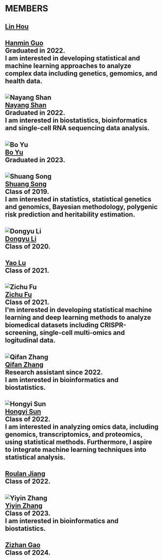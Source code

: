 # MEMBERS
[Lin Hou](https://github.com/houlresearch/Tests/blob/main/LIN%20HOU.md)
---
[Hanmin Guo](https://github.com/houlresearch/Tests/blob/main/HANMIN%20GUO.md)  
Graduated in 2022.  
I am interested in developing statistical and machine learning approaches to analyze complex data including genetics, gemomics, and health data.  
---
![Nayang Shan](https://raw.githubusercontent.com/houlresearch/Tests/main/shannayang.jpg)  
[Nayang Shan](https://github.com/houlresearch/Tests/blob/main/NAYANG%20SHAN.md)  
Graduated in 2022.  
I am interested in biostatistics, bioinformatics and single-cell RNA sequencing data analysis.  
---
![Bo Yu](https://raw.githubusercontent.com/houlresearch/Tests/main/yubo.jpg)  
[Bo Yu](https://github.com/houlresearch/Tests/blob/main/BO%20YU.md)  
Graduated in 2023.
---
![Shuang Song](https://raw.githubusercontent.com/houlresearch/Tests/main/songshuang.jpg)  
[Shuang Song](https://github.com/houlresearch/Tests/blob/main/SHUANG%20SONG.md)  
Class of 2019.  
I am interested in statistics, statistical genetics and genomics, Bayesian methodology, polygenic risk prediction and heritability estimation.  
---
![Dongyu Li](https://raw.githubusercontent.com/houlresearch/Tests/main/lidongyu.jpg)  
[Dongyu Li](https://github.com/houlresearch/Tests/blob/main/DONGYU%20LI.md)  
Class of 2020.  
---
[Yao Lu](https://github.com/houlresearch/Tests/blob/main/YAO%20LU.md)  
Class of 2021.  
---
![Zichu Fu](https://raw.githubusercontent.com/houlresearch/Tests/main/fuzichu.jpg)  
[Zichu Fu](https://github.com/houlresearch/Tests/blob/main/ZICHU%20FU.md)  
Class of 2021.  
I'm interested in developing statistical machine learning and deep learning methods to analyze biomedical datasets including CRISPR-screening, single-cell multi-omics and logitudinal data.  
---
![Qifan Zhang](https://raw.githubusercontent.com/houlresearch/Tests/main/zhangqifan.jpg)  
[Qifan Zhang](https://github.com/houlresearch/Tests/blob/main/QIFAN%20ZHANG.md)  
Research assistant since 2022.  
I am interested in bioinformatics and biostatistics.  
---
![Hongyi Sun](https://raw.githubusercontent.com/houlresearch/Tests/main/sunhongyi.png)  
[Hongyi Sun](https://github.com/houlresearch/Tests/blob/main/HONGYI%20SUN.md)  
Class of 2022.  
I am interested in analyzing omics data, including genomics, transcriptomics, and proteomics, using statistical methods. Furthermore, I aspire to integrate machine learning techniques into statistical analysis.  
---
[Roulan Jiang](https://github.com/houlresearch/Tests/blob/main/ROULAN%20JIANG.md)  
Class of 2022.  
---
![Yiyin Zhang](https://raw.githubusercontent.com/houlresearch/Tests/main/zhangyiyin.jpg)  
[Yiyin Zhang](https://github.com/houlresearch/Tests/blob/main/YIYIN%20ZHANG.md)  
Class of 2023.  
I am interested in bioinformatics and biostatistics.  
---
[Zizhan Gao](https://github.com/houlresearch/Tests/blob/main/ZIZHAN%20GAO.md)  
Class of 2024.  
---
